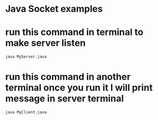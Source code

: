# Java Socket examples
# run this command in terminal to make server listen 
`java MyServer.java`

# run this command in another terminal once you run it I will print message in server terminal
`java MyClient.java`
